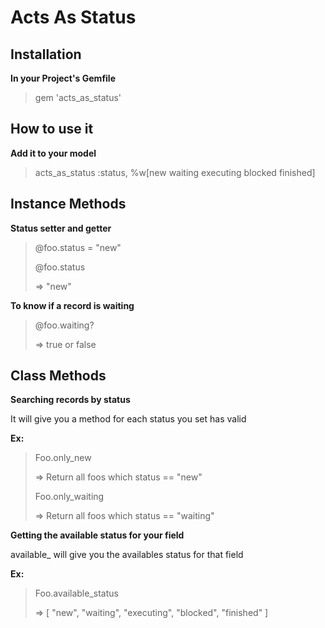 Acts As Status
=================

Installation
-----------
**In your Project's Gemfile**
> gem 'acts\_as\_status'

How to use it
---------
**Add it to your model**

> acts\_as\_status :status, %w[new waiting executing blocked finished]

Instance Methods
----------
**Status setter and getter**

> @foo.status = "new"
>
> @foo.status
>
> => "new"

**To know if a record is waiting**

> @foo.waiting?
> 
> => true or false


Class Methods
----------
**Searching records by status**

It will give you a method for each status you set has valid

**Ex:**

> Foo.only_new
> 
> => Return all foos which status == "new"
>
> Foo.only_waiting
>
> => Return all foos which status == "waiting"

**Getting the available status for your field**

available_<field> will give you the availables status for that field

**Ex:**

> Foo.available_status
>
> => [ "new", "waiting", "executing", "blocked", "finished" ]


